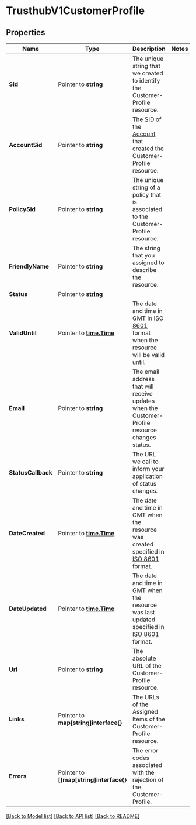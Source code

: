 # TrusthubV1CustomerProfile

## Properties

Name | Type | Description | Notes
------------ | ------------- | ------------- | -------------
**Sid** | Pointer to **string** | The unique string that we created to identify the Customer-Profile resource. |
**AccountSid** | Pointer to **string** | The SID of the [Account](https://www.twilio.com/docs/iam/api/account) that created the Customer-Profile resource. |
**PolicySid** | Pointer to **string** | The unique string of a policy that is associated to the Customer-Profile resource. |
**FriendlyName** | Pointer to **string** | The string that you assigned to describe the resource. |
**Status** | Pointer to [**string**](CustomerProfileEnumStatus.md) |  |
**ValidUntil** | Pointer to [**time.Time**](time.Time.md) | The date and time in GMT in [ISO 8601](https://en.wikipedia.org/wiki/ISO_8601) format when the resource will be valid until. |
**Email** | Pointer to **string** | The email address that will receive updates when the Customer-Profile resource changes status. |
**StatusCallback** | Pointer to **string** | The URL we call to inform your application of status changes. |
**DateCreated** | Pointer to [**time.Time**](time.Time.md) | The date and time in GMT when the resource was created specified in [ISO 8601](https://en.wikipedia.org/wiki/ISO_8601) format. |
**DateUpdated** | Pointer to [**time.Time**](time.Time.md) | The date and time in GMT when the resource was last updated specified in [ISO 8601](https://en.wikipedia.org/wiki/ISO_8601) format. |
**Url** | Pointer to **string** | The absolute URL of the Customer-Profile resource. |
**Links** | Pointer to **map[string]interface{}** | The URLs of the Assigned Items of the Customer-Profile resource. |
**Errors** | Pointer to **[]map[string]interface{}** | The error codes associated with the rejection of the Customer-Profile. |

[[Back to Model list]](../README.md#documentation-for-models) [[Back to API list]](../README.md#documentation-for-api-endpoints) [[Back to README]](../README.md)


